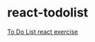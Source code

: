 # react-todolist

<a href= "https://cintiabsza.github.io/react-todolist/"> To Do List react exercise

